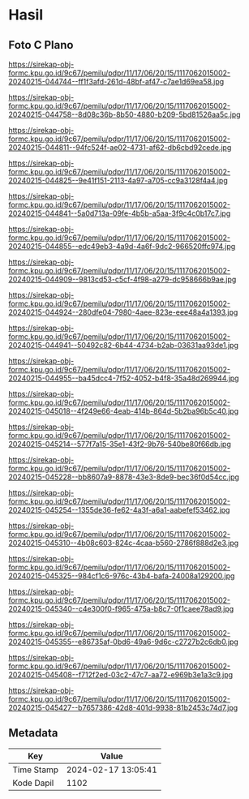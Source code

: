 # Hasil

## Foto C Plano

https://sirekap-obj-formc.kpu.go.id/9c67/pemilu/pdpr/11/17/06/20/15/1117062015002-20240215-044744--ff1f3afd-261d-48bf-af47-c7ae1d69ea58.jpg

https://sirekap-obj-formc.kpu.go.id/9c67/pemilu/pdpr/11/17/06/20/15/1117062015002-20240215-044758--8d08c36b-8b50-4880-b209-5bd81526aa5c.jpg

https://sirekap-obj-formc.kpu.go.id/9c67/pemilu/pdpr/11/17/06/20/15/1117062015002-20240215-044811--94fc524f-ae02-4731-af62-db6cbd92cede.jpg

https://sirekap-obj-formc.kpu.go.id/9c67/pemilu/pdpr/11/17/06/20/15/1117062015002-20240215-044825--9e41f151-2113-4a97-a705-cc9a3128f4a4.jpg

https://sirekap-obj-formc.kpu.go.id/9c67/pemilu/pdpr/11/17/06/20/15/1117062015002-20240215-044841--5a0d713a-09fe-4b5b-a5aa-3f9c4c0b17c7.jpg

https://sirekap-obj-formc.kpu.go.id/9c67/pemilu/pdpr/11/17/06/20/15/1117062015002-20240215-044855--edc49eb3-4a9d-4a6f-9dc2-966520ffc974.jpg

https://sirekap-obj-formc.kpu.go.id/9c67/pemilu/pdpr/11/17/06/20/15/1117062015002-20240215-044909--9813cd53-c5cf-4f98-a279-dc958666b9ae.jpg

https://sirekap-obj-formc.kpu.go.id/9c67/pemilu/pdpr/11/17/06/20/15/1117062015002-20240215-044924--280dfe04-7980-4aee-823e-eee48a4a1393.jpg

https://sirekap-obj-formc.kpu.go.id/9c67/pemilu/pdpr/11/17/06/20/15/1117062015002-20240215-044941--50492c82-6b44-4734-b2ab-03631aa93de1.jpg

https://sirekap-obj-formc.kpu.go.id/9c67/pemilu/pdpr/11/17/06/20/15/1117062015002-20240215-044955--ba45dcc4-7f52-4052-b4f8-35a48d269944.jpg

https://sirekap-obj-formc.kpu.go.id/9c67/pemilu/pdpr/11/17/06/20/15/1117062015002-20240215-045018--4f249e66-4eab-414b-864d-5b2ba96b5c40.jpg

https://sirekap-obj-formc.kpu.go.id/9c67/pemilu/pdpr/11/17/06/20/15/1117062015002-20240215-045214--577f7a15-35e1-43f2-9b76-540be80f66db.jpg

https://sirekap-obj-formc.kpu.go.id/9c67/pemilu/pdpr/11/17/06/20/15/1117062015002-20240215-045228--bb8607a9-8878-43e3-8de9-bec36f0d54cc.jpg

https://sirekap-obj-formc.kpu.go.id/9c67/pemilu/pdpr/11/17/06/20/15/1117062015002-20240215-045254--1355de36-fe62-4a3f-a6a1-aabefef53462.jpg

https://sirekap-obj-formc.kpu.go.id/9c67/pemilu/pdpr/11/17/06/20/15/1117062015002-20240215-045310--4b08c603-824c-4caa-b560-2786f888d2e3.jpg

https://sirekap-obj-formc.kpu.go.id/9c67/pemilu/pdpr/11/17/06/20/15/1117062015002-20240215-045325--984cf1c6-976c-43b4-bafa-24008a129200.jpg

https://sirekap-obj-formc.kpu.go.id/9c67/pemilu/pdpr/11/17/06/20/15/1117062015002-20240215-045340--c4e300f0-f965-475a-b8c7-0f1caee78ad9.jpg

https://sirekap-obj-formc.kpu.go.id/9c67/pemilu/pdpr/11/17/06/20/15/1117062015002-20240215-045355--e86735af-0bd6-49a6-9d6c-c2727b2c6db0.jpg

https://sirekap-obj-formc.kpu.go.id/9c67/pemilu/pdpr/11/17/06/20/15/1117062015002-20240215-045408--f712f2ed-03c2-47c7-aa72-e969b3e1a3c9.jpg

https://sirekap-obj-formc.kpu.go.id/9c67/pemilu/pdpr/11/17/06/20/15/1117062015002-20240215-045427--b7657386-42d8-401d-9938-81b2453c74d7.jpg


## Metadata

| Key        | Value               |
| ---------- | ------------------- |
| Time Stamp | 2024-02-17 13:05:41 |
| Kode Dapil | 1102                |



